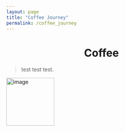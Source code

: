 ```yaml
---
layout: page
title: "Coffee Journey"
permalink: /coffee_journey
---
```


<link href="/retro.css" rel="stylesheet">

<h1 align="center"> Coffee </h1>

  > test test test.

<img width="127" alt="image" src="https://github.com/meubleancien/meubleancien.github.io/assets/83462719/0b4421cb-aa1f-4bca-a9d5-f6854a24199f">

